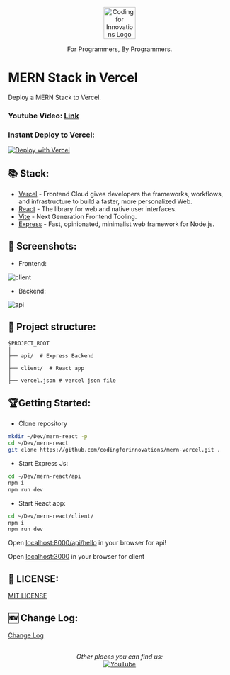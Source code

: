 
<p align="center">
  <p align="center">
    <a href="https://www.youtube.com/@codingforinnovations" target="_blank">
      <img src=".github/static/logo.png" height="72" alt="Coding for Innovations Logo"/>    
    </a>
  </p>
  <p align="center">
    For Programmers, By Programmers.
  </p>
</p>

# MERN Stack in Vercel

Deploy a MERN Stack to Vercel.

### Youtube Video: [Link](https://www.youtube.com/watch?v=GyDAGGUn3Ck)

### Instant Deploy to Vercel:

[![Deploy with Vercel](https://vercel.com/button)](https://vercel.com/new/clone?repository-url=https://github.com/codingforinnovations/mern-vercel)

## 📚 Stack:

- [Vercel](https://vercel.com/) - Frontend Cloud gives developers the frameworks, workflows, and infrastructure to build a faster, more personalized Web.
- [React](https://react.dev/) - The library for web and native user interfaces.
- [Vite](https://vitejs.dev/) - Next Generation Frontend Tooling.
- [Express](https://expressjs.com/) - Fast, opinionated, minimalist web framework for Node.js.

## 📸 Screenshots:
- Frontend:
<img src=".github/static/client.png" alt="client"/> 

- Backend:
<img src=".github/static/api.png" alt="api"/> 


## 📁 Project structure:

```
$PROJECT_ROOT
│  
├── api/  # Express Backend
│  
├── client/  # React app
│
├── vercel.json # vercel json file
```


##  🏆Getting Started: 

- Clone repository 

```bash
mkdir ~/Dev/mern-react -p
cd ~/Dev/mern-react
git clone https://github.com/codingforinnovations/mern-vercel.git .
```  

- Start Express Js:
```bash
cd ~/Dev/mern-react/api
npm i
npm run dev
```

- Start React app:

```bash
cd ~/Dev/mern-react/client/
npm i
npm run dev
```


Open [localhost:8000/api/hello](http://localhost:8000/admin) in your browser for api!

Open [localhost:3000](http://localhost:3000) in your browser for client


## 🎫 LICENSE:

[MIT LICENSE](https://github.com/codingforinnovations/mern-vercel/blob/main/LICENSE)

## 🆕 Change Log:

[Change Log](https://github.com/codingforinnovations/mern-vercel/commits/main/)

<br />


<div align="center">
<i>Other places you can find us:</i><br>
<a href="https://www.youtube.com/@codingforinnovations" target="_blank"><img src="https://img.shields.io/badge/YouTube-%23E4405F.svg?&style=flat-square&logo=youtube&logoColor=white" alt="YouTube"></a>
</div>

